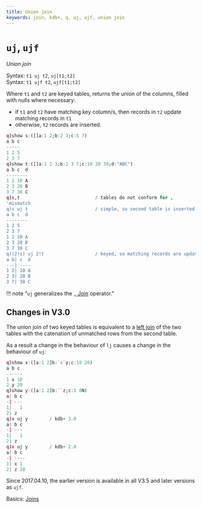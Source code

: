 ```yaml
---
title: Union join
keywords: join, kdb+, q, uj, ujf, union join
---
```


# `uj`, `ujf` 





_Union join_

Syntax: `t1 uj t2`, `uj[t1;t2]`  
Syntax: `t1 ujf t2`, `ujf[t1;t2]`

Where `t1` and `t2` are keyed tables, returns the union of the columns, filled with nulls where necessary:

-   if `t1` and `t2` have matching key column/s, then records in `t2` update matching records in `t1`
-   otherwise, `t2` records are inserted.

```q
q)show s:([]a:1 2;b:2 3;c:5 7)
a b c
-----
1 2 5
2 3 7
q)show t:([]a:1 2 3;b:2 3 7;c:10 20 30;d:"ABC")
a b c  d
--------
1 2 10 A
2 3 20 B
3 7 30 C
q)s,t                            / tables do not conform for ,
'mismatch
q)s uj t                         / simple, so second table is inserted
a b c  d
--------
1 2 5
2 3 7
1 2 10 A
2 3 20 B
3 7 30 C
q)(2!s) uj 2!t                   / keyed, so matching records are updated
a b| c  d
---| ----
1 2| 10 A
2 3| 20 B
3 7| 30 C
```

!!! note "`uj` generalizes the [`,` Join](join.md) operator."


## Changes in V3.0

The union join of two keyed tables is equivalent to a [left join](lj.md) of the two tables with the catenation of unmatched rows from the second table. 

As a result a change in the behaviour of `lj` causes a change in the behaviour of `uj`:

```q
q)show x:([a:1 2]b:`x`y;c:10 20)
a b c
------
1 x 10
2 y 20
q)show y:([a:1 2]b:``z;c:1 0N)
a| b c
-| ---
1|   1
2| z
q)x uj y		/ kdb+ 3.0
a| b c
-| ---
1|   1
2| z
q)x uj y        / kdb+ 2.8
a| b c
-| ----
1| x 1
2| z 20
```

Since 2017.04.10, the earlier version is available in all V3.5 and later versions as `ujf`.


<i class="far fa-hand-point-right"></i> 
Basics: [Joins](../basics/joins.md)

